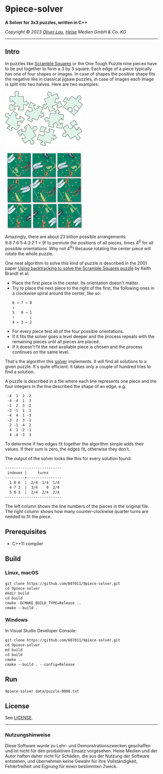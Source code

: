 # 9piece-solver

**A Solver for 3x3 puzzles, written in C++**


_Copyright ©️ 2023 [Oliver Lau](mailto:ola@ct.de), [Heise](https://www.heise.de/) Medien GmbH & Co. KG_

---

## Intro

In puzzles like [Scramble Squares](https://www.scramblesquares.com/) or the One Tough Puzzle nine pieces have to be put together to form a 3 by 3 square. Each edge of a piece typically has one of four shapes or images. In case of shapes the positive shape fits the negative like in classical jigsaw puzzles, in case of images each image is split into two halves. Here are two examples:

![Jigsaw sample](doc/sample-pieces.png)

![Scramble Squares Insects sample](doc/scramble-squares-insects.jpg)

Amazingly, there are about 23 billion possible arrangements: 9·8·7·6·5·4·3·2·1 = 9! to permute the positions of all pieces, times 4<sup>8</sup> for all possible orientations. Why not 4<sup>9</sup>? Because rotating the center piece will rotate the whole puzzle.

One neat algorithm to solve this kind of puzzle is described in the 2001 paper [Using backtracking to solve the Scramble Squares puzzle](doc/backtrackingPaper.pdf) by Keith Brandt et al:

- Place the first piece in the center. Its orientation doesn't matter.
- Try to place the next piece to the right of the first, the following ones in a clockwise spiral around the center, like so:
  ```
  6 → 7 → 8
  ↑
  5   0 → 1
  ↑       ↓
  4 ← 3 ← 2
  ```
- For every piece test all of the four possible orientations.
- If it fits the solver goes a level deeper and the process repeats with the remaining pieces until all pieces are placed.
- If it doesn't fit the next available piece is chosen and the process continues on the same level.

That's the algorithm this [solver](https://github.com/607011/9piece-solver/blob/main/src/solver.hpp) implements. It will find all solutions to a given puzzle. It's quite efficient: It takes only a couple of hundred tries to find a solution.

A puzzle is described in a file where each line represents one piece and the four integers in the line described the shape of an edge, e.g.

```
 -4  1  2 -2 
 -4 -4  1  3 
 -1  2  3 -2 
 -3 -1  1  3 
 -4  4  1 -3
 -3  2  3 -1 
  2 -1 -4  2 
  4  1 -2 -1 
  4 -4 -3  3 
```

To determine if two edges fit together the algorithm simple adds their values. If their sum is zero, the edges fit, otherwise they don't.

The output of the solver looks like this for every solution found:

```
--------------------------
 indexes |     turns      
---------+----------------
  1 8 6  |  2/4  1/4  1/4 
  4 7 3  |  3/4    0  2/4 
  5 0 2  |  2/4  2/4  2/4 
--------------------------
```

The left column shows the line numbers of the pieces in the original file. The right column shows how many counter-clockwise quarter turns are needed to fit the piece.



## Prerequisites

- C++11 compiler


## Build


### Linux, macOS

```
git clone https://github.com/607011/9piece-solver.git
cd 9piece-solver
mkdir build
cd build
cmake -DCMAKE_BUILD_TYPE=Release ..
cmake --build .
```

### Windows

In Visual Studio Developer Console:

```
git clone https://github.com/607011/9piece-solver.git
cd 9piece-solver
md build
cd build
cmake ..
cmake --build . --config=Release
```


## Run

```
9piece-solver data/puzzle-0000.txt
```

## License

See [LICENSE](LICENSE).

--- 

### Nutzungshinweise

Diese Software wurde zu Lehr- und Demonstrationszwecken geschaffen und ist nicht für den produktiven Einsatz vorgesehen. Heise Medien und der Autor haften daher nicht für Schäden, die aus der Nutzung der Software entstehen, und übernehmen keine Gewähr für ihre Vollständigkeit, Fehlerfreiheit und Eignung für einen bestimmten Zweck.
